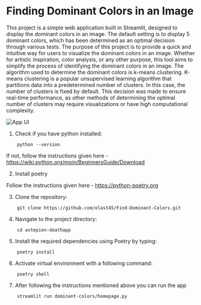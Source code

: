 # Finding Dominant Colors in an Image

This project is a simple web application built in Streamlit, designed to display the dominant colors in an image. The default setting is to display 5 dominant colors, which has been determined as an optimal decision through various tests.
The purpose of this project is to provide a quick and intuitive way for users to visualize the dominant colors in an image. Whether for artistic inspiration, color analysis, or any other purpose, this tool aims to simplify the process of identifying the dominant colors in an image.
The algorithm used to determine the dominant colors is k-means clustering. K-means clustering is a popular unsupervised learning algorithm that partitions data into a predetermined number of clusters. In this case, the number of clusters is fixed by default. This decision was made to ensure real-time performance, as other methods of determining the optimal number of clusters may require visualizations or have high computational complexity.

![App UI](example.png)

1. Check if you have python installed:

```shell
    python --version
```

If not, follow the instructions given here - https://wiki.python.org/moin/BeginnersGuide/Download

2. Install poetry

Follow the instructions given here - https://python-poetry.org

3. Clone the repository:

```shell
    git clone https://github.com/olast45/Find-Dominant-Colors.git
```

4. Navigate to the project directory:

```shell
    cd astepien-deathapp
```

5. Install the required dependencies using Poetry by typing:

```shell
    poetry install
```

6. Activate virtual environment with a following command:

```shell
    poetry shell
```

7. After following the instructions mentioned above you can run the app

```shell
    streamlit run dominant-colors/homepage.py
```
